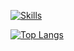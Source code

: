 [![Skills](https://skillicons.dev/icons?i=py,java,c,cpp,js,gradle,maven,vite,mysql,sqlite,html,css,bootstrap,react,nodejs,eclipse,idea,visualstudio,vscode,git,github,debian,ubuntu,windows,arduino,photoshop,obsidian,bots&perline=7)](https://gallardo.dev)

[![Top Langs](https://github-readme-stats.vercel.app/api/top-langs/??username=Gallardo7761&hide_progress=false&theme=dark&locale=es&langs_count=25&layout=pie&size_weight=0.4&count_weight=0.6)](https://github.com/Gallardo7761?tab=repositories)
